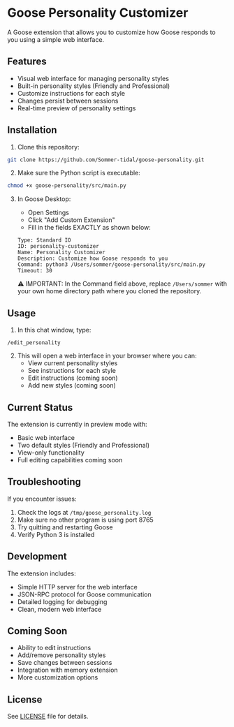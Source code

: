 # Goose Personality Customizer

A Goose extension that allows you to customize how Goose responds to you using a simple web interface.

## Features

- Visual web interface for managing personality styles
- Built-in personality styles (Friendly and Professional)
- Customize instructions for each style
- Changes persist between sessions
- Real-time preview of personality settings

## Installation

1. Clone this repository:
```bash
git clone https://github.com/Sommer-tidal/goose-personality.git
```

2. Make sure the Python script is executable:
```bash
chmod +x goose-personality/src/main.py
```

3. In Goose Desktop:
   - Open Settings
   - Click "Add Custom Extension"
   - Fill in the fields EXACTLY as shown below:

   ```
   Type: Standard IO
   ID: personality-customizer
   Name: Personality Customizer
   Description: Customize how Goose responds to you
   Command: python3 /Users/sommer/goose-personality/src/main.py
   Timeout: 30
   ```

   ⚠️ IMPORTANT: In the Command field above, replace `/Users/sommer` with your own home directory path where you cloned the repository.

## Usage

1. In this chat window, type:
```
/edit_personality
```

2. This will open a web interface in your browser where you can:
   - View current personality styles
   - See instructions for each style
   - Edit instructions (coming soon)
   - Add new styles (coming soon)

## Current Status

The extension is currently in preview mode with:
- Basic web interface
- Two default styles (Friendly and Professional)
- View-only functionality
- Full editing capabilities coming soon

## Troubleshooting

If you encounter issues:

1. Check the logs at `/tmp/goose_personality.log`
2. Make sure no other program is using port 8765
3. Try quitting and restarting Goose
4. Verify Python 3 is installed

## Development

The extension includes:
- Simple HTTP server for the web interface
- JSON-RPC protocol for Goose communication
- Detailed logging for debugging
- Clean, modern web interface

## Coming Soon

- Ability to edit instructions
- Add/remove personality styles
- Save changes between sessions
- Integration with memory extension
- More customization options

## License

See [LICENSE](LICENSE) file for details.